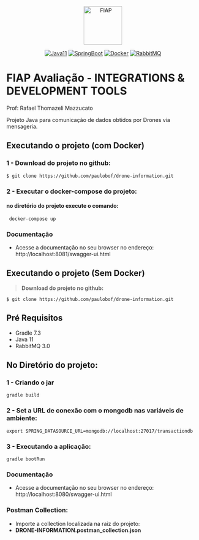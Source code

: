 <div align="center">
<a href="https://www.fiap.com.br" target="_blank">
    <img src="https://www.fiap.com.br/wp-content/themes/fiap2016/images/mobile/mba/vitrine/mba-logo.png" height="100px" alt="FIAP" class="center"/>
</a>

[![Java11](https://img.shields.io/badge/devel-Java-brightgreen)](https://docs.oracle.com/en/java/javase/11)
[![SpringBoot](https://img.shields.io/badge/framework-SpringBoot-brightgreen)](https://docs.spring.io/spring-boot/docs/current/reference/htmlsingle)
[![Docker](https://img.shields.io/badge/container-Docker-brightgreen)](https://www.docker.com)
[![RabbitMQ](https://img.shields.io/badge/messenger%20broker-RabbitMQ-brightgreen)](https://www.rabbitmq.com/)
</div>

# FIAP Avaliação - INTEGRATIONS & DEVELOPMENT TOOLS
Prof: Rafael Thomazeli Mazzucato


Projeto Java para comunicação de dados obtidos por Drones via mensageria.

## Executando o projeto (com Docker)

### 1 - Download do projeto no github:

  ```
  $ git clone https://github.com/paulobof/drone-information.git
  ```

### 2 - Executar o docker-compose do projeto:
#### no diretório do projeto execute o comando:

 ~~~shell
  docker-compose up 
 ~~~

### Documentação
- Acesse a documentação no seu browser no endereço:
  http://localhost:8081/swagger-ui.html


## Executando o projeto (Sem Docker)

> **Download do projeto no github:**
  ```
  $ git clone https://github.com/paulobof/drone-information.git
  ```

## Pré Requisitos

- Gradle 7.3
- Java 11
- RabbitMQ 3.0

## No Diretório do projeto:

### 1 - Criando o jar

    gradle build

### 2 - Set a URL de conexão com o mongodb nas variáveis de ambiente:

    export SPRING_DATASOURCE_URL=mongodb://localhost:27017/transactiondb


### 3 - Executando a aplicação:

    gradle bootRun


### Documentação
- Acesse a documentação no seu browser no endereço:
  http://localhost:8080/swagger-ui.html

### Postman Collection:
- Importe a collection localizada na raiz do projeto: 
- **DRONE-INFORMATION.postman_collection.json**